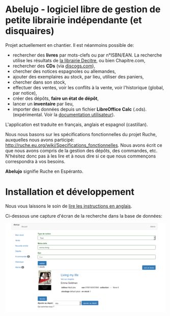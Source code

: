 Abelujo - logiciel libre de gestion de petite librairie indépendante (et disquaires)
====================================================================

Projet actuellement en chantier. Il est néanmoins possible de:

-   rechercher des **livres** par mots-clefs ou par n°ISBN/EAN. La recherche
    utilise les résultats de [la librairie Decitre](https://www.decitre.fr), ou bien Chapitre.com,
-   rechercher des **CDs** (via [discogs.com](http://www.discogs.com)),
-   chercher des notices espagnoles ou allemandes,
- ajouter des exemplaires au stock, par lieu, utiliser des paniers,
-   chercher dans son stock,
-   effectuer des ventes, voir les conflits à la vente, voir l'historique (global, par notice),
-   créer des dépôts, **faire un état de dépôt**,
- lancer un **inventaire** par lieu,
-   importer des données depuis un fichier **LibreOffice Calc** (.ods). (expérimental. Voir la [documentation utilisateur](doc/french/index.rst "doc utilisateur")).

L'application est traduite en français, anglais et espagnol (castillan).

Nous nous basons sur les spécifications fonctionnelles du projet Ruche,
auxquelles nous avons participé:
<http://ruche.eu.org/wiki/Specifications_fonctionnelles>. Nous avons
écrit ce que nous avons compris de la gestion des dépôts, des commandes,
etc. N'hésitez donc pas à les lire et à nous dire si ce que nous
commençons correspondra à vos besoins.

**Abelujo** signifie Ruche en Espéranto.

Installation et développement
=============================

Nous vous laissons le soin de [lire les instructions en anglais](README.md "").

Ci-dessous une capture d'écran de la recherche dans la base de données:

![chercher une notice](doc/abelujo-collection.png)
